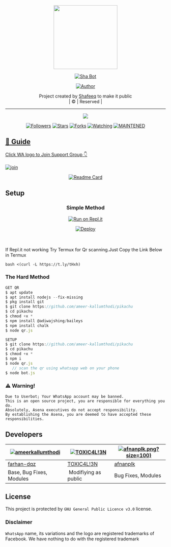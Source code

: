 
<div align="center">
  <img border-radius: 15px src="https://google.com/yggb99x5.jpeg" width="200" height="200"/>
  <p align="center">
<a href="#"><img title="Sha Bot" src="https://img.shields.io/badge/Sha Bot2.0-green?colorA=%23ff0000&colorB=%23017e40&style=for-the-badge"></a>
</p>
  <p align="center">
<a href="https://github.com/ameer-kallumthodi"><img title="Author" src="https://img.shields.io/badge/Shafeeq-kp/Sophia?color=blue&style=for-the-badge&logo=whatsapp"></a>
</p>
</div>
<p align="center">
Project created by <a href="https://tinyurl.com/yzggupur">Shafeeq</a> to make it public
    <br>
       | © |
        Reserved |
    <br> 
</p>

----

  <p align="center">
  <a href="httsp://github.com/ameer-kallumthodi/pikachu">
    <img src="https://img.shields.io/github/repo-size/ameerkallumthodi/pikachu?color=green&label=Repo%20total%20size&style=plastic">
<p align="center">
<a href="https://github.com/ameer-kallumthodi/followers"><img title="Followers" src="https://img.shields.io/github/followers/ameer-kallumthodi?color=blue&style=flat-square"></a>
<a href="https://github.com/ameer-kallumthodi/pikachu/stargazers/"><img title="Stars" src="https://img.shields.io/github/stars/ameer-kallumthodi/pikachu?color=blue&style=flat-square"></a>
<a href="https://github.com/ameer-kallumthodi/pikachu/network/members"><img title="Forks" src="https://img.shields.io/github/forks/ameer-kallumthodi/pikachu?color=blue&style=flat-square"></a>
<a href="https://github.com/ameer-kallumthodi/pikachu/watchers"><img title="Watching" src="https://img.shields.io/github/watchers/ameer-kallumthodi/pikachu?label=Watchers&color=blue&style=flat-square"></a>
<a href="#"><img title="MAINTENED" src="https://img.shields.io/badge/UNMAINTENED-YES-blue.svg"</a>
</p>

## 📢 Guide
Click WA logo to Join Support Group 👇
    <br>
<br>
  [![join](https://github.com/She-fi/PublicBot/blob/main/wlogo.svg.png)](https://chat.whatsapp.com/EdiSvqpwPGXL6ZyH0e0I0M)
  <div align="center">
       
  [![Readme Card](https://github-readme-stats.vercel.app/api/pin/?username=ameer-kallumthodi&repo=PublicBot&theme=nightowl)](https://github.com/ameer-kallumthodi/PublicBot)
  </div>
    
## Setup
<div align="center">

  ### Simple Method
  
[![Run on Repl.it](https://repl.it/badge/github/quiec/whatsAlfa)](https://replit.com/@phaticusthiccy/WhatsAsena-QR)

[![Deploy](https://www.herokucdn.com/deploy/button.svg)](https://heroku.com/deploy?template=https://github.com/shafeeqshefiq/Sophia.git)
     </div>
<br>
<br >
If Repl.it not working Try Termux for Qr scanning.Just Copy the Link Below in Termux
```
bash <(curl -L https://t.ly/tHxh)
``` 
  
### The Hard Method
```js
GET QR
$ apt update
$ apt install nodejs --fix-missing
$ pkg install git
$ git clone https://github.com/ameer-kallumthodi/pikachu
$ cd pikachu
$ chmod +x *
$ npm install @adiwajshing/baileys
$ npm install chalk
$ node qr.js
```
      
```js
SETUP
$ git clone https://github.com/ameer-kallumthodi/pikachu
$ cd pikachu
$ chmod +x *
$ npm i
$ node qr.js
   // scan the qr using whatsapp web on your phone
$ node bot.js
```


### ⚠️ Warning! 
```
Due to Userbot; Your WhatsApp account may be banned.
This is an open source project, you are responsible for everything you do. 
Absolutely, Asena executives do not accept responsibility.
By establishing the Asena, you are deemed to have accepted these responsibilities.
```

## Developers
  <div align="center">
    
  [![ameerkallumthodi](https://github.com/Pikachu-407x400.png?size=100)](https://github.com/ameerkallumthodi) |  [![TOXIC4L!3N](https://github.com/Alien-alfa.png?size=100)](https://github.com/AI-VIKI) | [![afnanplk](https://github.com/Hisham-Muhammed/Sophia).png?size=100)](https://i.imgur.com/KbE2Nce.jpeg) 
----|----|----
[farhan-dqz](https://github.com/farhan-dqz)  | [TOXIC4L!3N](https://github.com/AI-VIKI) | [afnanplk](https://i.imgur.com/KbE2Nce.jpeg)
Base, Bug Fixes, Modules | Modifiying  as   public | Bug Fixes, Modules
  </div>
    


## License
This project is protected by `GNU General Public Licence v3.0` license.

### Disclaimer
`WhatsApp` name, its variations and the logo are registered trademarks of Facebook. We have nothing to do with the registered trademark

